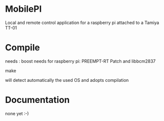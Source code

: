 MobilePI
========

Local and remote control application for a raspberry pi attached to a Tamiya TT-01

Compile
=======

needs                 : boost
needs for raspberry pi: PREEMPT-RT Patch and libbcm2837

make

will detect automatically the used OS and adopts compilation

Documentation
=============

none yet :-)

